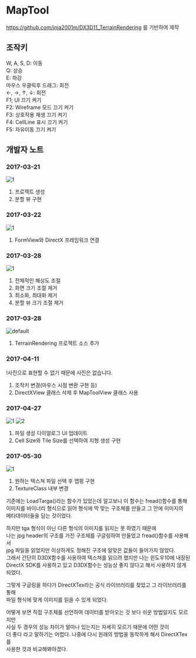 # MapTool
https://github.com/inja2001m/DX3D11_TerrainRendering 를 기반하여 제작  

## 조작키
W, A, S, D: 이동  
Q: 상승  
E: 하강  
마우스 우클릭후 드래그: 회전  
←, →, ↑, ↓: 회전  
F1; UI 끄기 켜기  
F2: Wireframe 모드 끄기 켜기  
F3: 상호작용 재생 끄기 켜기  
F4: CellLine 표시 끄기 켜기  
F5: 자유이동 끄기 켜기  

## 개발자 노트
### 2017-03-21
![1](https://cloud.githubusercontent.com/assets/13383741/24149895/65523ba2-0e87-11e7-8fdb-d8cd3a6a69eb.PNG)
1. 프로젝트 생성  
2. 분할 뷰 구현

### 2017-03-22
![1](https://cloud.githubusercontent.com/assets/13383741/24201478/795e088e-0f53-11e7-84a1-77ccb80507f3.PNG)
1. FormView와 DirectX 프레임워크 연결

### 2017-03-28
![1](https://cloud.githubusercontent.com/assets/13383741/24409360/f387d6d8-140a-11e7-978a-8cff1dfa3f6a.PNG)
1. 전체적인 해상도 조절
2. 화면 크기 조절 제거
3. 최소화, 최대화 제거
4. 분할 뷰 크기 조절 제거

### 2017-03-28
![default](https://cloud.githubusercontent.com/assets/13383741/24754747/a828f014-1b12-11e7-92f3-b33c76073cf8.PNG)
1. TerrainRendering 프로젝트 소스 추가

### 2017-04-11
!사진으로 표현할 수 없기 때문에 사진은 없습니다.  
1. 조작키 변경(마우스 시점 변환 구현 등)
2. DirectXView 클래스 삭제 후 MapToolView 클래스 사용

### 2017-04-27
![1](https://cloud.githubusercontent.com/assets/13383741/25487568/937649da-2b9f-11e7-9978-afd31b0a2fc8.PNG)
![2](https://cloud.githubusercontent.com/assets/13383741/25487569/93a05694-2b9f-11e7-879b-9c4b05fe2d2a.PNG)
1. 파일 생성 다이얼로그 UI 업데이트
2. Cell Size와 Tile Size를 선택하여 지형 생성 구현

### 2017-05-30
![1](https://cloud.githubusercontent.com/assets/13383741/26587353/089eb0e2-458d-11e7-9098-aed9a5f13fba.png)
1. 원하는 텍스쳐 파일 선택 후 맵핑 구현  
2. TextureClass 내부 변경  
  
기존에는 LoadTarga()라는 함수가 있었는데 알고보니 이 함수는 fread()함수를 통해  
이미지를 바이너리 형식으로 읽어 형식에 딱 맞는 구조체를 만들고 그 안에 이미지의  
메타데이터들을 담는 것이었다.  
  
하지만 tga 형식이 아닌 다른 형식의 이미지를 읽지는 못 하였기 때문에  
나는 jpg header의 구조를 가진 구조체를 구글링하여 만들었고 fread()함수를 사용해서  
jpg 파일을 읽었지만 이상하게도 정해진 구조에 알맞은 값들이 들어가지 않았다.  
그래서 간단히 D3DX함수를 사용하여 텍스쳐를 읽으려 했지만 나는 윈도우10에 내장된  
DirectX SDK를 사용하고 있고 D3DX함수는 성능상 좋지 않다고 해서 사용하지 않게 되었다.  
  
그렇게 구글링을 하다가 DirectXTex라는 공식 라이브러리를 찾았고 그 라이브러리를 통해  
파일 형식에 맞게 이미지를 읽을 수 있게 되었다.  
  
어떻게 보면 직접 구조체를 선언하여 데이터를 받아오는 것 보다 쉬운 방법일지도 모르지만  
사실 두 경우의 성능 차이가 얼마나 있는지는 자세히 모르기 때문에 어떤 것이  
더 좋다 라고 말하기는 어렵다. 나중에 다시 원래의 방법을 동작하게 해서 DirectXTex를  
사용한 것과 비교해봐야겠다.  
